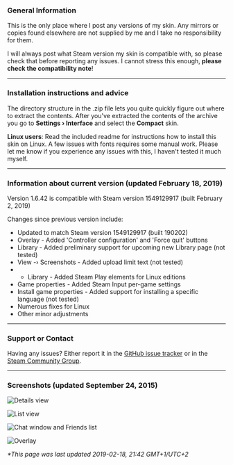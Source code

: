 ### General Information
This is the only place where I post any versions of my skin. Any mirrors or copies found elsewhere are not supplied by me and I take no responsibility for them.

I will always post what Steam version my skin is compatible with, so please check that before reporting any issues. I cannot stress this enough, **please check the compatibility note**!

***

### Installation instructions and advice
The directory structure in the .zip file lets you quite quickly figure out where to extract the contents. After you've extracted the contents of the archive you go to **Settings › Interface** and select the **Compact** skin.

**Linux users**: Read the included readme for instructions how to install this skin on Linux. 
A few issues with fonts requires some manual work. Please let me know if you experience any issues with this, I haven't tested it much myself.

***

### Information about current version (updated February 18, 2019)
Version 1.6.42 is compatible with Steam version 1549129917 (built February 2, 2019)

Changes since previous version include:<br>
* Updated to match Steam version 1549129917 (built 190202)<br>
* Overlay - Added 'Controller configuration' and 'Force quit' buttons<br>
* Library - Added preliminary support for upcoming new Library page (not tested)<br>
* View -› Screenshots - Added upload limit text (not tested)<br>
* * Library - Added Steam Play elements for Linux editions<br>
* Game properties - Added Steam Input per-game settings<br>
* Install game properties - Added support for installing a specific language (not tested)<br>
* Numerous fixes for Linux<br>
* Other minor adjustments<br>

***

### Support or Contact
Having any issues? Either report it in the [GitHub issue tracker](https://github.com/badanka/Compact/issues) or in the [Steam Community Group](https://steamcommunity.com/groups/SteamCompact).

***

### Screenshots (updated September 24, 2015)
![Details view](http://i.imgur.com/yftqsMA.png)

![List view](http://i.imgur.com/wLCgu9J.png)

![Chat window and Friends list](http://i.imgur.com/NZ8S1HP.png)

![Overlay](http://i.imgur.com/vqrnNmr.png)


_*This page was last updated 2019-02-18, 21:42 GMT+1/UTC+2_
